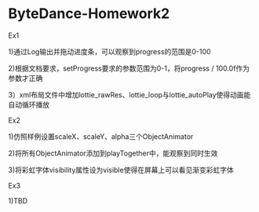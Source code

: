 # ByteDance-Homework2

Ex1

   1)通过Log输出并拖动进度条，可以观察到progress的范围是0-100
  
   2)根据文档要求，setProgress要求的参数范围为0-1，将progress / 100.0f作为参数才正确
  
   3）xml布局文件中增加lottie_rawRes、lottie_loop与lottie_autoPlay使得动画能自动循环播放
  
Ex2
   
   1)仿照样例设置scaleX、scaleY、alpha三个ObjectAnimator
   
   2)将所有ObjectAnimator添加到playTogether中，能观察到同时生效
   
   3)将彩虹字体visibility属性设为visible使得在屏幕上可以看见渐变彩虹字体
   
Ex3

  1)TBD
